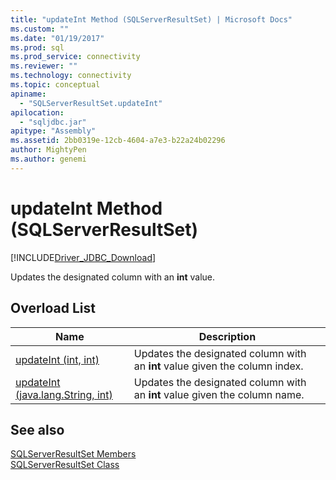 ```yaml
---
title: "updateInt Method (SQLServerResultSet) | Microsoft Docs"
ms.custom: ""
ms.date: "01/19/2017"
ms.prod: sql
ms.prod_service: connectivity
ms.reviewer: ""
ms.technology: connectivity
ms.topic: conceptual
apiname: 
  - "SQLServerResultSet.updateInt"
apilocation: 
  - "sqljdbc.jar"
apitype: "Assembly"
ms.assetid: 2bb0319e-12cb-4604-a7e3-b22a24b02296
author: MightyPen
ms.author: genemi
---
```

# updateInt Method (SQLServerResultSet)
[!INCLUDE[Driver_JDBC_Download](../../../includes/driver_jdbc_download.md)]

  Updates the designated column with an **int** value.  
  
## Overload List  
  
|Name|Description|  
|----------|-----------------|  
|[updateInt (int, int)](../../../connect/jdbc/reference/updateint-method-int-int.md)|Updates the designated column with an **int** value given the column index.|  
|[updateInt (java.lang.String, int)](../../../connect/jdbc/reference/updateint-method-java-lang-string-int.md)|Updates the designated column with an **int** value given the column name.|  
  
## See also  
 [SQLServerResultSet Members](../../../connect/jdbc/reference/sqlserverresultset-members.md)   
 [SQLServerResultSet Class](../../../connect/jdbc/reference/sqlserverresultset-class.md)  
  
  
